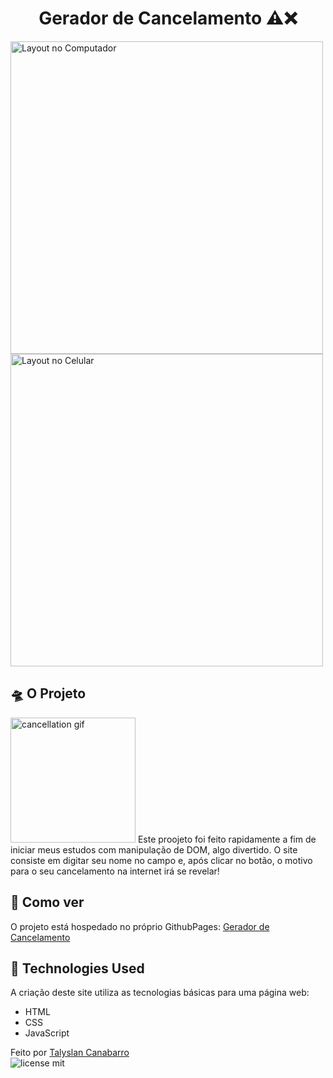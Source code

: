 <h1 align="center"> Gerador de Cancelamento ⚠️❌</h1>

<img height="500" src="https://github.com/Talyslan/Gerador-de-Cancelamento/assets/78499700/79dc42a1-54ff-421d-be7a-a9fb8cabc11b" alt="Layout no Computador" />
<img height="500" src="https://github.com/Talyslan/Gerador-de-Cancelamento/assets/78499700/c56c83f7-6098-43a5-a9b3-26fd7c7ebfc4" alt="Layout no Celular" />


## 🛸 O Projeto
<img height="200" src="https://lh6.googleusercontent.com/EQCuVGODKjgdlZoSamog6tZpmMVOukADkBNeH1ixeJZcGdql-8BFUIvXirCM7LfPlr2eyyosXd16Zis__M7nxkrMsaw2WMsrKSqJ5u8MKGI-JA-NUK495_7mA_GyuK-cNRKo0T6O" alt="cancellation gif"/> 
Este proojeto foi feito rapidamente a fim de iniciar meus estudos com manipulação de DOM, algo divertido. O site consiste em digitar seu nome no campo e, após clicar no botão, o motivo para o seu cancelamento na internet irá se revelar!

## 📌 Como ver

O projeto está hospedado no próprio GithubPages:
[Gerador de Cancelamento](https://talyslan.github.io/Gerador-de-Cancelamento/)


## 🚀 Technologies Used

A criação deste site utiliza as tecnologias básicas para uma página web:

- HTML
- CSS
- JavaScript

Feito por <a href="https://github.com/Talyslan">Talyslan Canabarro</a>
<br/>
<img src="https://img.shields.io/badge/license-MIT-8A2BE2" alt="license mit" />
